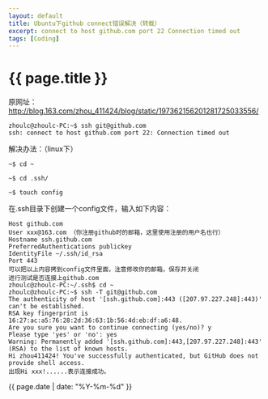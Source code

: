 ```yaml
---
layout: default
title: Ubuntu下github connect错误解决（转载）
excerpt: connect to host github.com port 22 Connection timed out
tags: [Coding]
---
```

{{ page.title }}
================

原网址：http://blog.163.com/zhou_411424/blog/static/197362156201281725033556/

```
zhoulc@zhoulc-PC:~$ ssh git@github.com
ssh: connect to host github.com port 22: Connection timed out
```

解决办法：（linux下）

```
~$ cd ~

~$ cd .ssh/

~$ touch config
```

在.ssh目录下创建一个config文件，输入如下内容：

```
Host github.com
User xxx@163.com （你注册github时的邮箱，这里使用注册的用户名也行）
Hostname ssh.github.com
PreferredAuthentications publickey
IdentityFile ~/.ssh/id_rsa
Port 443
可以把以上内容拷到config文件里面，注意修改你的邮箱，保存并关闭
进行测试是否连接上github.com
zhoulc@zhoulc-PC:~/.ssh$ cd ~
zhoulc@zhoulc-PC:~$ ssh -T git@github.com
The authenticity of host '[ssh.github.com]:443 ([207.97.227.248]:443)' can't be established.
RSA key fingerprint is 16:27:ac:a5:76:28:2d:36:63:1b:56:4d:eb:df:a6:48.
Are you sure you want to continue connecting (yes/no)? y
Please type 'yes' or 'no': yes
Warning: Permanently added '[ssh.github.com]:443,[207.97.227.248]:443' (RSA) to the list of known hosts.
Hi zhou411424! You've successfully authenticated, but GitHub does not provide shell access.
出现Hi xxx!......表示连接成功。
```

{{ page.date | date: "%Y-%m-%d" }}
